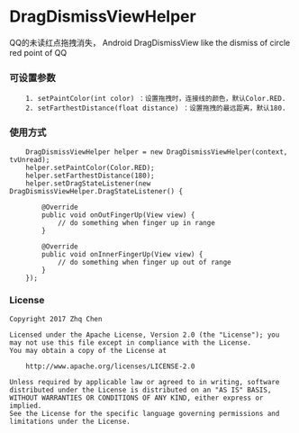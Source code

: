 # DragDismissViewHelper
QQ的未读红点拖拽消失，
Android DragDismissView like the dismiss of circle red point of QQ

### 可设置参数
```
    1. setPaintColor(int color) ：设置拖拽时，连接线的颜色，默认Color.RED.
    2. setFarthestDistance(float distance) ：设置拖拽的最远距离，默认180.
```
### 使用方式
```
    DragDismissViewHelper helper = new DragDismissViewHelper(context, tvUnread);
    helper.setPaintColor(Color.RED);
    helper.setFarthestDistance(180);
    helper.setDragStateListener(new DragDismissViewHelper.DragStateListener() {

        @Override
        public void onOutFingerUp(View view) {
            // do something when finger up in range
        }

        @Override
        public void onInnerFingerUp(View view) {
            // do something when finger up out of range
        }
    });
```
### License

	Copyright 2017 Zhq Chen

	Licensed under the Apache License, Version 2.0 (the "License");	you may not use this file except in compliance with the License.
	You may obtain a copy of the License at

		http://www.apache.org/licenses/LICENSE-2.0

	Unless required by applicable law or agreed to in writing, software
	distributed under the License is distributed on an "AS IS" BASIS,
	WITHOUT WARRANTIES OR CONDITIONS OF ANY KIND, either express or implied.
	See the License for the specific language governing permissions and
	limitations under the License.
